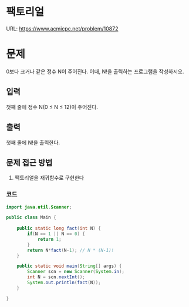 # 팩토리얼

URL: https://www.acmicpc.net/problem/10872

# 문제

0보다 크거나 같은 정수 N이 주어진다. 이때, N!을 출력하는 프로그램을 작성하시오.

## 입력

첫째 줄에 정수 N(0 ≤ N ≤ 12)이 주어진다.

## 출력

첫째 줄에 N!을 출력한다.

## 문제 접근 방법

1. 팩토리얼을 재귀함수로 구현한다

### 코드 
```java
import java.util.Scanner;

public class Main {
	
	public static long fact(int N) {
		if(N == 1 || N == 0) {
			return 1;
		}
		return N*fact(N-1); // N * (N-1)!
	}

	public static void main(String[] args) {
		Scanner scn = new Scanner(System.in);
		int N = scn.nextInt();
		System.out.println(fact(N));
	}

}
```
